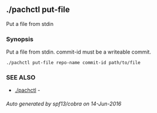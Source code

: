 ## ./pachctl put-file

Put a file from stdin

### Synopsis


Put a file from stdin. commit-id must be a writeable commit.

```
./pachctl put-file repo-name commit-id path/to/file
```

### SEE ALSO
* [./pachctl](./pachctl.md)	 - 

###### Auto generated by spf13/cobra on 14-Jun-2016
